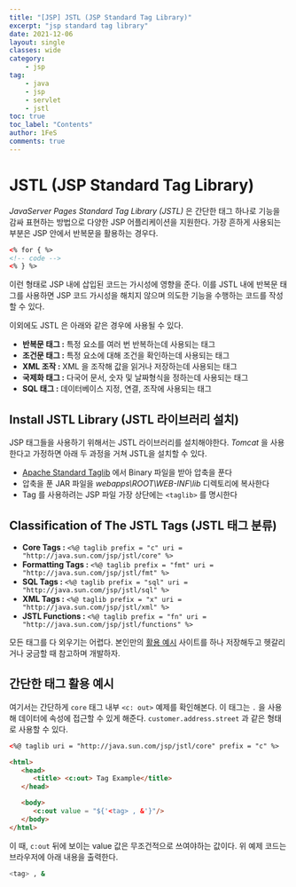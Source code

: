 ```yaml
---
title: "[JSP] JSTL (JSP Standard Tag Library)"
excerpt: "jsp standard tag library"
date: 2021-12-06
layout: single
classes: wide
category:
    - jsp
tag:
    - java
    - jsp
    - servlet
    - jstl
toc: true
toc_label: "Contents"
author: 1FeS
comments: true
---
```


# JSTL (JSP Standard Tag Library)

*JavaServer Pages Standard Tag Library (JSTL)* 은 간단한 태그 하나로 기능을 감싸 표현하는 방법으로 다양한 JSP 어플리케이션을 지원한다. 가장 흔하게 사용되는 부분은 JSP 안에서 반복문을 활용하는 경우다.

```html
<% for { %>
<!-- code -->
<% } %>
```

이런 형태로 JSP 내에 삽입된 코드는 가시성에 영향을 준다. 이를 JSTL 내에 반복문 태그를 사용하면 JSP 코드 가시성을 해치지 않으며 의도한 기능을 수행하는 코드를 작성할 수 있다.

이외에도 JSTL 은 아래와 같은 경우에 사용될 수 있다.

- **반복문 태그 :** 특정 요소를 여러 번 반복하는데 사용되는 태그
- **조건문 태그 :** 특정 요소에 대해 조건을 확인하는데 사용되는 태그
- **XML 조작 :** XML 을 조작해 값을 읽거나 저장하는데 사용되는 태그
- **국제화 태그 :** 다국어 문서, 숫자 및 날짜형식을 정하는데 사용되는 태그
- **SQL 태그 :** 데이터베이스 지정, 연결, 조작에 사용되는 태그

## Install JSTL Library (JSTL 라이브러리 설치)

JSP 태그들을 사용하기 위해서는 JSTL 라이브러리를 설치해야한다. *Tomcat* 을 사용한다고 가정하면 아래 두 과정을 거쳐 JSTL을 설치할 수 있다.

- [Apache Standard Taglib](https://tomcat.apache.org/taglibs/index.html) 에서 Binary 파일을 받아 압축을 푼다
- 압축을 푼 JAR 파일을 *webapps\ROOT\WEB-INF\lib* 디렉토리에 복사한다
- Tag 를 사용하려는 JSP 파일 가장 상단에는 `<taglib>` 를 명시한다

## Classification of The JSTL Tags (JSTL 태그 분류)

- **Core Tags :** `<%@ taglib prefix = "c" uri = "http://java.sun.com/jsp/jstl/core" %>` 
- **Formatting Tags :** `<%@ taglib prefix = "fmt" uri = "http://java.sun.com/jsp/jstl/fmt" %>`
- **SQL Tags :** `<%@ taglib prefix = "sql" uri = "http://java.sun.com/jsp/jstl/sql" %>`
- **XML Tags :** `<%@ taglib prefix = "x" uri = "http://java.sun.com/jsp/jstl/xml" %>`
- **JSTL Functions :** `<%@ taglib prefix = "fn" uri = "http://java.sun.com/jsp/jstl/functions" %>`

모든 태그를 다 외우기는 어렵다. 본인만의 [활용 예시](https://www.tutorialspoint.com/jsp/jsp_standard_tag_library.htm) 사이트를 하나 저장해두고 헷갈리거나 궁금할 때 참고하며 개발하자. 

## 간단한 태그 활용 예시

여기서는 간단하게 `core` 태그 내부 `<c: out>` 예제를 확인해본다. 이 태그는 `.` 을 사용해 데이터에 속성에 접근할 수 있게 해준다. `customer.address.street` 과 같은 형태로 사용할 수 있다.

```html
<%@ taglib uri = "http://java.sun.com/jsp/jstl/core" prefix = "c" %>

<html>
   <head>
      <title> <c:out> Tag Example</title>
   </head>

   <body>
      <c:out value = "${'<tag> , &'}"/>
   </body>
</html>
```

이 때, `c:out` 뒤에 보이는 value 값은 무조건적으로 쓰여야하는 값이다. 위 예제 코드는 브라우저에 아래 내용을 출력한다.

```sh
<tag> , &
```